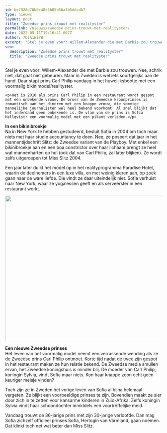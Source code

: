 ```yaml
---
id: be7928d76b0c48e5b85b56a7b5ddcdb7
type: nieuws
layout: post
title: "Zweedse prins trouwt met realityster"
permalink: /nieuws/zweedse-prins-trouwt-met-realityster/
date: 2022-05-11T19:16:41.067Z
author: 7biA1WiYB
excerpt: "Stel je even voor: Willem-Alexander die met Barbie zou trouwen. Nee, schrik niet, dat gaat niet gebeuren. Maar in Zweden is wel iets soortgelijks aan de hand. Daar stapt prins Carl Philip vandaag in het huwelijksbootje met een voormalig bikinimodel/realityster.  "
seo:
  description: "Zweedse prins trouwt met realityster"
  title: "Zweedse prins trouwt met realityster"
---
```

Stel je even voor: Willem-Alexander die met Barbie zou trouwen. Nee, schrik niet, dat gaat niet gebeuren. Maar in Zweden is wel iets soortgelijks aan de hand. Daar stapt prins Carl Philip vandaag in het huwelijksbootje met een voormalig bikinimodel/realityster.  

    <p>Het is 2010 als prins Carl Philip in een restaurant wordt gespot met een onbekende vrouw. De broer van de Zweedse kroonprinses is romantisch aan het dineren met een knappe vrouw, die sommige mannelijke journalisten wel heel bekend voorkomt. Al snel blijkt dat het inderdaad geen onbekende is. De vlam van de prins is Sofia Hellqvist: een voormalig model met een pikant verleden.</p>
<p><strong>In een bikinibroekje</strong><br>Na in New York te hebben gestudeerd, besluit Sofia in 2004 om toch maar niets met haar studie accountancy te doen. Nee, ze poseert dat jaar in het mannentijdschrift Slitz: de Zweedse variant van de Playboy. Met enkel een bikinibroekje aan en een boa constrictor over haar lichaam brengt ze heel wat mannenharten op hol (ook dat van Carl Philip, zal later blijken). Ze wordt zelfs uitgeroepen tot Miss Slitz 2004. </p>
<p>Een jaar later duikt het model op in het realityprogramma Paradise Hotel, waarin de deelnemers in een luxe villa, en met weinig kleren aan, op zoek gaan naar de ware liefde. Die vindt ze daar uiteindelijk niet. Sofia verhuist naar New York, waar ze yogalessen geeft en als serveerster in een restaurant werkt.</p>
<p><div class="media media-element-container media-default"><div id="file-4199" class="file file-image file-image-png">

        
  
  <div class="content">
    <img title="Beeld: AFP" height="467" width="1152" class="media-element file-default" data-delta="1" src="https://7dagen.netlify.app/sites/default/files/Schermafbeelding%202015-06-13%20om%2010.57.49.png" alt="">  </div>

  
</div>
</div>
<p><strong>Een nieuwe Zweedse prinses</strong><br>Het leven van het voormalig model neemt een verrassende wending als ze de Zweedse prins Carl Philip ontmoet. Korte tijd nadat de twee zijn gespot in het restaurant maken ze hun relatie bekend. De Zweedse media smullen ervan, het Zweedse koningshuis is minder blij. De moeder van Carl Philip, koningin Sylvia, vindt Sofia maar niets. Kon haar knappe zoon echt geen keuriger meisje vinden?</p>
<p>Toch zijn ze in Zweden het vorige leven van Sofia al bijna helemaal vergeten. Ze blijkt een voorbeeldige prinses te zijn. Bovendien maakt ze sier door zich in te zetten voor kansarme kinderen in Zuid-Afrika. Zelfs koningin Sylvia vindt haar schoondochter inmiddels een voortreffelijke meid. </p>
<p>Vandaag trouwt de 36-jarige prins met zijn 30-jarige verloofde. Dan mag Sofia zichzelf officieel prinses Sofia, Hertogin van Värmland, gaan noemen. Dat klinkt toch net wat beter dan Miss Slitz.</p>  
